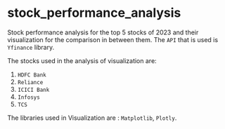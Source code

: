 # stock_performance_analysis

Stock performance analysis for the top 5 stocks of 2023 and their visualization for the comparison in between them. The `API` that is used is `Yfinance` library.

The stocks used in the analysis of visualization are:

1. `HDFC Bank`
2. `Reliance`
3. `ICICI Bank`
4. `Infosys`
5. `TCS`

The libraries used in Visualization are : `Matplotlib`, `Plotly`.
